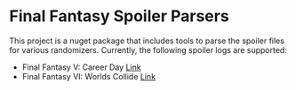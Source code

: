 # Final Fantasy Spoiler Parsers
This project is a nuget package that includes tools to parse the
spoiler files for various randomizers. Currently, the following
spoiler logs are supported:

* Final Fantasy V: Career Day [Link](https://www.bigbridge.studio/careerday/)
* Final Fantasy VI: Worlds Collide [Link](https://ff6wc.com/)